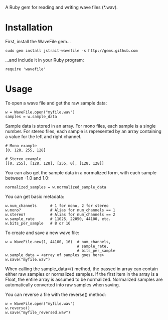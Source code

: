 A Ruby gem for reading and writing wave files (*.wav).

# Installation

First, install the WaveFile gem...

    sudo gem install jstrait-wavefile -s http://gems.github.com

...and include it in your Ruby program:

    require 'wavefile'

# Usage

To open a wave file and get the raw sample data:

    w = WaveFile.open("myfile.wav")
    samples = w.sample_data

Sample data is stored in an array. For mono files, each sample is a single number. For stereo files, each sample is represented by an array containing a value for the left and right channel.

    # Mono example
    [0, 128, 255, 128]
    
    # Stereo example
    [[0, 255], [128, 128], [255, 0], [128, 128]]

You can also get the sample data in a normalized form, with each sample between -1.0 and 1.0:

    normalized_samples = w.normalized_sample_data

You can get basic metadata:

    w.num_channels      # 1 for mono, 2 for stereo
    w.mono?             # Alias for num_channels == 1
    w.stereo?           # Alias for num_channels == 2
    w.sample_rate       # 11025, 22050, 44100, etc.
    w.bits_per_sample   # 8 or 16

To create and save a new wave file:

    w = WaveFile.new(1, 44100, 16)  # num_channels,
                                    # sample_rate,
                                    # bits_per_sample
    w.sample_data = <array of samples goes here>
    w.save("myfile.wav")

When calling the sample_data=() method, the passed in array can contain either raw samples or normalized samples. If the first item in the array is a Float, the entire array is assumed to be normalized. Normalized samples are automatically converted into raw samples when saving.

You can reverse a file with the reverse() method:

	w = WaveFile.open("myfile.wav")
	w.reverse()
	w.save("myfile_reversed.wav")